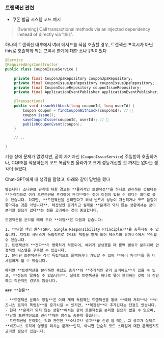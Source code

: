
### 트랜잭션 관련
- 쿠폰 발급 시스템 코드 예시

>[!warning] Call transactional methods via an injected dependency instead of directly via 'this'.

하나의 트랜잭션 내부에서 여러 메서드를 직접 호출할 경우, 트랜잭션 프록시가 아닌 this로 호출하게 되는 프록시 한계에 대한 소나규칙이었다

```java
@Service  
@RequiredArgsConstructor  
public class CouponIssueService {  
  
    private final CouponJpaRepository couponJpaRepository;  
    private final CouponIssueJpaRepository couponIssueJpaRepository;  
    private final CouponIssueRepository couponIssueRepository;  
    private final ApplicationEventPublisher applicationEventPublisher;  
  
    @Transactional  
    public void issueWithLock(long couponId, long userId) {  
        Coupon coupon = findCouponWithLock(couponId); // 💩
        coupon.issue();  
        saveCouponIssue(couponId, userId); // 💩
        publishCouponEvent(coupon);  
    }

	// ..

}
```


기능 상에 문제가 없었지만, 굳이 자기자신 (`CouponIssueService`) 주입받아 호출하거나, CQRS를 적용하는게 코드 복잡도만 올라가고 크게 성능개선할 것 까지는 없다는 생각이 들었다.

Chat-GPT에게 내 생각을 말했고, 아래와 같이 답변을 했다 
```text
맞습니다! 소나큐브 규칙에 대한 경고는 **물리적인 트랜잭션**을 하나로 관리하는 것보다는 **논리적으로 여러 트랜잭션을 분리하여 관리**하는 것이 이점이 있을 수 있다는 의미로 볼 수 있습니다. 하지만, **트랜잭션을 분리한다고 해서 반드시 성능이 개선되거나 코드 품질이 좋아지는 것은 아닙니다**. 복잡성만 증가하고 실제로 **문제가 되지 않는 상황에서는 굳이 분리할 필요가 없다**는 점을 고려하는 것이 중요합니다.

트랜잭션을 분리할 때의 주요 **이점**은 다음과 같습니다:

1. **단일 책임 원칙(SRP, Single Responsibility Principle)**을 충족시킬 수 있습니다. 각각의 서비스가 독립적으로 하나의 책임을 맡게 되어 테스트와 유지보수에서 유리할 수 있습니다.
2. 트랜잭션의 **전파**가 명확하게 적용되어, 예외가 발생했을 때 롤백 범위가 분리되어 안정적인 시스템을 구축할 수 있습니다.
3. 분리된 트랜잭션은 각각 독립적으로 롤백하거나 커밋할 수 있어 **에러 처리**를 좀 더 세밀하게 할 수 있습니다.

하지만 **트랜잭션을 분리하면 복잡도 증가**와 **추가적인 관리 오버헤드**가 있을 수 있고, **성능이 떨어질 수 있습니다**. 실제로 트랜잭션을 하나로 묶어 관리하는 것이 더 간단하고 직관적인 경우도 많습니다.

### **결론**

- **트랜잭션 분리의 장점**은 여러 개의 독립적인 트랜잭션을 통해 **에러 처리**나 **비즈니스 로직의 독립성**을 증가시킬 수 있지만, **복잡성**이 추가된다는 단점도 있습니다.
- 현재 **문제가 되지 않는 상황**에서는 굳이 트랜잭션을 분리할 필요가 없을 수 있으며, **단일 트랜잭션으로 관리**하는 방식도 충분히 좋습니다.
- 트랜잭션을 분리하는 것과 관련된 **소나큐브 경고**를 신경 쓸 때는, 그 경고가 실제로 **비즈니스 로직에 영향을 미치는 문제**인지, 아니면 단순히 코드 스타일에 대한 문제인지도 고려할 필요가 있습니다.
```


